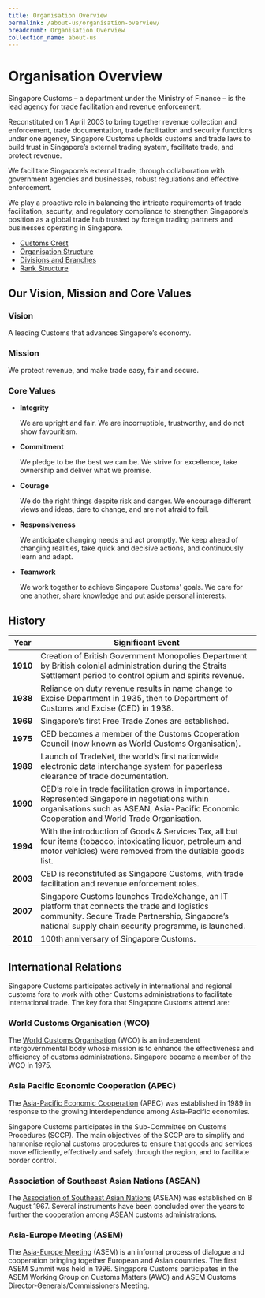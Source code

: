 ```yaml
---
title: Organisation Overview
permalink: /about-us/organisation-overview/
breadcrumb: Organisation Overview
collection_name: about-us
---
```


# Organisation Overview
Singapore Customs – a department under the Ministry of Finance – is the lead agency for trade facilitation and revenue enforcement.

Reconstituted on 1 April 2003 to bring together revenue collection and enforcement, trade documentation, trade facilitation and security functions under one agency, Singapore Customs upholds customs and trade laws to build trust in Singapore’s external trading system, facilitate trade, and protect revenue.

We facilitate Singapore’s external trade, through collaboration with government agencies and businesses, robust regulations and effective enforcement.

We play a proactive role in balancing the intricate requirements of trade facilitation, security, and regulatory compliance to strengthen Singapore’s position as a global trade hub trusted by foreign trading partners and businesses operating in Singapore.

-   [Customs Crest](https://www.customs.gov.sg/about-us/organisation-overview/customs-crest)
-   [Organisation Structure](https://www.customs.gov.sg/about-us/organisation-overview/organisational-structure)
-   [Divisions and Branches](https://www.customs.gov.sg/about-us/organisation-overview/divisions-and-branches)
-   [Rank Structure](https://www.customs.gov.sg/about-us/organisation-overview/rank-structure)

## Our Vision, Mission and Core Values

### Vision
A leading Customs that advances Singapore’s economy.

### Mission
We protect revenue, and make trade easy, fair and secure.

### Core Values

-   **Integrity**

    We are upright and fair. We are incorruptible, trustworthy, and do not show favouritism.
    

-   **Commitment**
    
    We pledge to be the best we can be. We strive for excellence, take ownership and deliver what we promise.
    

-   **Courage**
    
    We do the right things despite risk and danger. We encourage different views and ideas, dare to change, and are not afraid to fail.
    

-   **Responsiveness**
    
    We anticipate changing needs and act promptly. We keep ahead of changing realities, take quick and decisive actions, and continuously learn and adapt.
    

-   **Teamwork**
    
    We work together to achieve Singapore Customs' goals. We care for one another, share knowledge and put aside personal interests.

## History 

|Year|Significant Event
|--|--|
| **1910** | Creation of British Government Monopolies Department by British colonial administration during the Straits Settlement period to control opium and spirits revenue. 
|**1938** | Reliance on duty revenue results in name change to Excise Department in 1935, then to Department of Customs and Excise (CED) in 1938. |
|**1969**|  Singapore’s first Free Trade Zones are established.|
|**1975**|CED becomes a member of the Customs Cooperation Council (now known as World Customs Organisation).|
|**1989**|Launch of TradeNet, the world’s first nationwide electronic data interchange system for paperless clearance of trade documentation.
|**1990**|CED’s role in trade facilitation grows in importance. Represented Singapore in negotiations within organisations such as ASEAN, Asia-Pacific Economic Cooperation and World Trade Organisation.
|**1994**|With the introduction of Goods & Services Tax, all but four items (tobacco, intoxicating liquor, petroleum and motor vehicles) were removed from the dutiable goods list.
|**2003**|CED is reconstituted as Singapore Customs, with trade facilitation and revenue enforcement roles.
|**2007**|Singapore Customs launches TradeXchange, an IT platform that connects the trade and logistics community. Secure Trade Partnership, Singapore’s national supply chain security programme, is launched.
|**2010**|100th anniversary of Singapore Customs. 

## International Relations
Singapore Customs participates actively in international and regional customs fora to work with other Customs administrations to facilitate international trade. The key fora that Singapore Customs attend are:

### World Customs Organisation (WCO)

The  [World Customs Organisation](http://www.wcoomd.org/en.aspx)  (WCO) is an independent intergovernmental body whose mission is to enhance the effectiveness and efficiency of customs administrations. Singapore became a member of the WCO in 1975.

### Asia Pacific Economic Cooperation (APEC)

The  [Asia-Pacific Economic Cooperation](http://www.apec.org/)  (APEC) was established in 1989 in response to the growing interdependence among Asia-Pacific economies.

Singapore Customs participates in the Sub-Committee on Customs Procedures (SCCP). The main objectives of the SCCP are to simplify and harmonise regional customs procedures to ensure that goods and services move efficiently, effectively and safely through the region, and to facilitate border control.

### Association of Southeast Asian Nations (ASEAN)

The  [Association of Southeast Asian Nations](http://www.asean.org/)  (ASEAN) was established on 8 August 1967. Several instruments have been concluded over the years to further the cooperation among ASEAN customs administrations.

### Asia-Europe Meeting (ASEM)

The  [Asia-Europe Meeting](http://www.aseminfoboard.org/)  (ASEM) is an informal process of dialogue and cooperation bringing together European and Asian countries. The first ASEM Summit was held in 1996. Singapore Customs participates in the ASEM Working Group on Customs Matters (AWC) and ASEM Customs Director-Generals/Commissioners Meeting.
